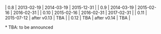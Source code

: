 | 0.8  | 2013-02-19 | 2014-03-19  | 2015-12-31 |
| 0.9  | 2014-03-19 | 2015-02-16  | 2016-02-31 |
| 0.10 | 2015-02-16 | 2016-02-31  | 2017-02-31 |
| 0.11 | 2015-07-12 | after v0.13 | TBA        |
| 0.12 | TBA        | after v0.14 | TBA        |

\* TBA: to be announced
